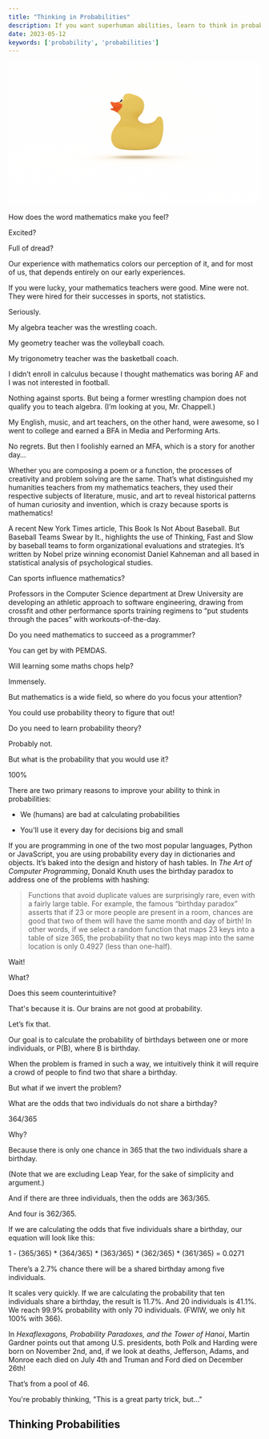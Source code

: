 ```yaml
---
title: "Thinking in Probabilities"
description: If you want superhuman abilities, learn to think in probabilities. We're not good at it and you will use this skill every day. You'll also be able to impress your friends with mind-blowing party tricks. 
date: 2023-05-12
keywords: ['probability', 'probabilities']
---
```


![  ](./jarednielsen-probabilities.png)


How does the word mathematics make you feel? 

Excited? 

Full of dread? 

Our experience with mathematics colors our perception of it, and for most of us, that depends entirely on our early experiences. 

If you were lucky, your mathematics teachers were good. Mine were not. They were hired for their successes in sports, not statistics. 

Seriously. 

My algebra teacher was the wrestling coach. 

My geometry teacher was the volleyball coach.

My trigonometry teacher was the basketball coach. 

I didn’t enroll in calculus because I thought mathematics was boring AF and I was not interested in football.

Nothing against sports. But being a former wrestling champion does not qualify you to teach algebra. (I’m looking at you, Mr. Chappell.)

My English, music, and art teachers, on the other hand, were awesome, so I went to college and earned a BFA in Media and Performing Arts.

No regrets. But then I foolishly earned an MFA, which is a story for another day…

Whether you are composing a poem or a function, the processes of creativity and problem solving are the same. That’s what distinguished my humanities teachers from my mathematics teachers, they used their respective subjects of literature, music, and art to reveal historical patterns of human curiosity and invention, which is crazy because sports is mathematics! 

A recent New York Times article, This Book Is Not About Baseball. But Baseball Teams Swear by It., highlights the use of Thinking, Fast and Slow by baseball teams to form organizational evaluations and strategies. It’s written by Nobel prize winning economist Daniel Kahneman and all based in statistical analysis of psychological studies.

Can sports influence mathematics?

Professors in the Computer Science department at Drew University are developing an athletic approach to software engineering, drawing from crossfit and other performance sports training regimens to “put students through the paces” with workouts-of-the-day. 

Do you need mathematics to succeed as a programmer? 

You can get by with PEMDAS. 

Will learning some maths chops help? 

Immensely. 

But mathematics is a wide field, so where do you focus your attention? 

You could use probability theory to figure that out! 

Do you need to learn probability theory? 

Probably not. 

But what is the probability that you would use it? 

100%

There are two primary reasons to improve your ability to think in probabilities: 

* We (humans) are bad at calculating probabilities

* You'll use it every day for decisions big and small

If you are programming in one of the two most popular languages, Python or JavaScript, you are using probability every day in dictionaries and objects. It’s baked into the design and history of hash tables. In _The Art of Computer Programming_, Donald Knuth uses the birthday paradox to address one of the problems with hashing: 

> Functions that avoid duplicate values are surprisingly rare, even with a fairly large table. For example, the famous “birthday paradox” asserts that if 23 or more people are present in a room, chances are good that two of them will have the same month and day of birth! In other words, if we select a random function that maps 23 keys into a table of size 365, the probability that no two keys map into the same location is only 0.4927 (less than one-half). 

Wait! 

What? 

Does this seem counterintuitive? 

That's because it is. Our brains are not good at probability. 

Let’s fix that.

Our goal is to calculate the probability of birthdays between one or more individuals, or P(B), where B is birthday. 

When the problem is framed in such a way, we intuitively think it will require a crowd of people to find two that share a birthday. 

But what if we invert the problem? 

What are the odds that two individuals do not share a birthday? 

364/365

Why? 

Because there is only one chance in 365 that the two individuals share a birthday.

(Note that we are excluding Leap Year, for the sake of simplicity and argument.)

And if there are three individuals, then the odds are 363/365.

And four is 362/365.

If we are calculating the odds that five individuals share a birthday, our equation will look like this: 

1 - (365/365) * (364/365) * (363/365) * (362/365) * (361/365) = 0.0271

There’s a 2.7% chance there will be a shared birthday among five individuals.

It scales very quickly. If we are calculating the probability that ten individuals share a birthday, the result is 11.7%. And 20 individuals is 41.1%. We reach 99.9% probability with only 70 individuals. (FWIW, we only hit 100% with 366). 

In _Hexaflexagons, Probability Paradoxes, and the Tower of Hanoi_, Martin Gardner points out that among U.S. presidents, both Polk and Harding were born on November 2nd, and, if we look at deaths, Jefferson, Adams, and Monroe each died on July 4th and Truman and Ford died on December 26th! 

That’s from a pool of 46. 

You're probably thinking, "This is a great party trick, but..." 


## Thinking Probabilities


